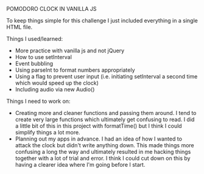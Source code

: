POMODORO CLOCK IN VANILLA JS 

To keep things simple for this challenge I just included everything in a single HTML file.

Things I used/learned:

- More practice with vanilla js and not jQuery
- How to use setInterval
- Event bubbling
- Using parseInt to format numbers appropriately
- Using a flag to prevent user input (i.e. initiating setInterval a second time which would speed up the clock)
- Including audio via new Audio()

Things I need to work on:

- Creating more and cleaner functions and passing them around. I tend to create very large functions which 
ultimately get confusing to read. I did a little bit of this in this project with formatTime() but I think I could
simplify things a lot more.
- Planning out my apps in advance. I had an idea of how I wanted to attack the clock but didn't write anything down.
This made things more confusing a long the way and ultimately resulted in me hacking things together with a lot of trial
and error. I think I could cut down on this by having a clearer idea where I'm going before I start.

